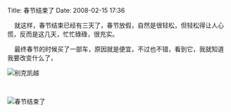 Title: 春节结束了
Date: 2008-02-15 17:36

<p> </p> 
<p>&nbsp;&nbsp;&nbsp; 就这样，春节结束已经有三天了，春节放假，自然是很轻松，但轻松得让人心慌，反而是这几天，忙忙碌碌，很充实。</p> 
<p>&nbsp;&nbsp;&nbsp; 最终春节的时候买了一部车，原因就是便宜，不过也不错，看到它，我就知道我要改变什么了， </p> 
<p><a target="_blank" rel="nofollow"  ><img alt="别克凯越"  src="http://img.bimg.126.net/photo/qDxIAupyAe2vjcLoCVB73w==/5733363800619426682.jpg"  real_src=""  title="春节结束了"  /></a></p> 
<p>&nbsp;</p> 
<img src="http://img.bimg.126.net/photo/qDxIAupyAe2vjcLoCVB73w==/5733363800619426682.jpg"  real_src=""  alt="春节结束了"  title="春节结束了"  />

